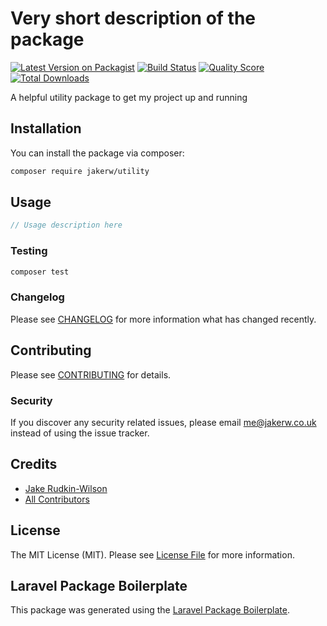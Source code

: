 # Very short description of the package

[![Latest Version on Packagist](https://img.shields.io/packagist/v/jakerw/utility.svg?style=flat-square)](https://packagist.org/packages/jakerw/utility)
[![Build Status](https://img.shields.io/travis/jakerw/utility/master.svg?style=flat-square)](https://travis-ci.org/jakerw/utility)
[![Quality Score](https://img.shields.io/scrutinizer/g/jakerw/utility.svg?style=flat-square)](https://scrutinizer-ci.com/g/jakerw/utility)
[![Total Downloads](https://img.shields.io/packagist/dt/jakerw/utility.svg?style=flat-square)](https://packagist.org/packages/jakerw/utility)

A helpful utility package to get my project up and running

## Installation

You can install the package via composer:

```bash
composer require jakerw/utility
```

## Usage

``` php
// Usage description here
```

### Testing

``` bash
composer test
```

### Changelog

Please see [CHANGELOG](CHANGELOG.md) for more information what has changed recently.

## Contributing

Please see [CONTRIBUTING](CONTRIBUTING.md) for details.

### Security

If you discover any security related issues, please email me@jakerw.co.uk instead of using the issue tracker.

## Credits

- [Jake Rudkin-Wilson](https://github.com/jakerw)
- [All Contributors](../../contributors)

## License

The MIT License (MIT). Please see [License File](LICENSE.md) for more information.

## Laravel Package Boilerplate

This package was generated using the [Laravel Package Boilerplate](https://laravelpackageboilerplate.com).